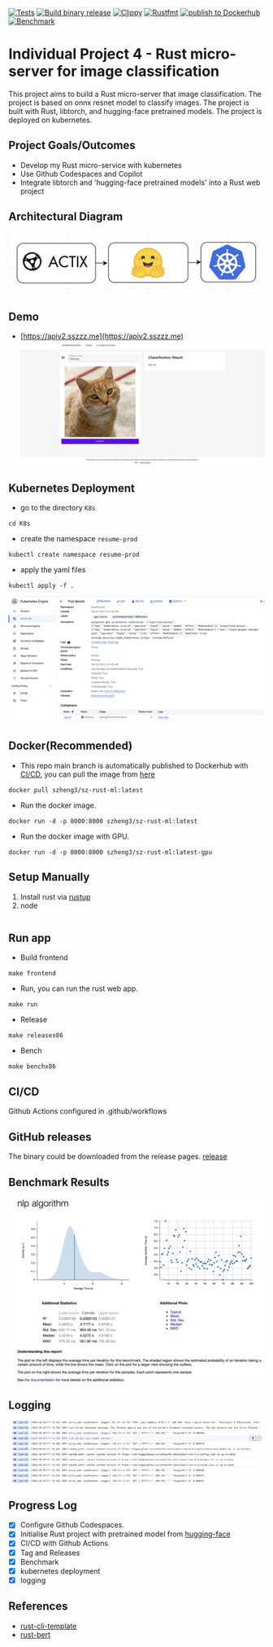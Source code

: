 [![Tests](https://github.com/szheng3/rust-individual-project-4/actions/workflows/tests.yml/badge.svg)](https://github.com/szheng3/rust-individual-project-4/actions/workflows/tests.yml)
[![Build binary release](https://github.com/szheng3/rust-individual-project-4/actions/workflows/release.yml/badge.svg)](https://github.com/szheng3/rust-individual-project-4/actions/workflows/release.yml)
[![Clippy](https://github.com/szheng3/rust-individual-project-4/actions/workflows/lint.yml/badge.svg)](https://github.com/szheng3/rust-individual-project-4/actions/workflows/lint.yml)
[![Rustfmt](https://github.com/szheng3/rust-individual-project-4/actions/workflows/rustfmt.yml/badge.svg)](https://github.com/szheng3/rust-individual-project-4/actions/workflows/rustfmt.yml)
[![publish to Dockerhub](https://github.com/szheng3/rust-individual-project-4/actions/workflows/publish.yml/badge.svg)](https://github.com/szheng3/rust-individual-project-4/actions/workflows/publish.yml)
[![Benchmark](https://github.com/szheng3/rust-individual-project-4/actions/workflows/bench.yml/badge.svg)](https://github.com/szheng3/rust-individual-project-4/actions/workflows/bench.yml)

# Individual Project 4 - Rust micro-server for image classification

This project aims to build a Rust micro-server that image classification. The project is based on onnx resnet model to classify images. The project is built with Rust, libtorch, and hugging-face pretrained models. The project is deployed on kubernetes.

## Project Goals/Outcomes

* Develop my Rust micro-service with kubernetes
* Use Github Codespaces and Copilot
* Integrate libtorch and 'hugging-face pretrained models' into a Rust web project

## Architectural Diagram

![image](./assets/ml.png)
## Demo
* [https://apiv2.sszzz.me](https://apiv2.sszzz.me)
  ![image](./assets/demo3.png)


## Kubernetes Deployment
* go to the directory `K8s`
```
cd K8s
```

* create the namespace `resume-prod`
```
kubectl create namespace resume-prod

```
* apply the yaml files
```
kubectl apply -f .
```
![image](./assets/k8s1.png)


## Docker(Recommended)

* This repo main branch is automatically published to Dockerhub with [CI/CD](https://github.com/szheng3/rust-individual-project-4/actions/workflows/publish.yml), you can pull the image from [here](https://hub.docker.com/repository/docker/szheng3/sz-rust-ml/general)
```
docker pull szheng3/sz-rust-ml:latest
```
* Run the docker image.
```
docker run -d -p 8000:8000 szheng3/sz-rust-ml:latest
```
* Run the docker image with GPU.
```
docker run -d -p 8000:8000 szheng3/sz-rust-ml:latest-gpu
```


## Setup Manually

1. Install rust via [rustup](https://rustup.rs/)
2. node
```
```


## Run app
* Build frontend
```
make frontend 
```
* Run, you can run the rust web app.
```
make run 
```

* Release
```
make releasex86
```

* Bench
```
make benchx86
```


## CI/CD

Github Actions configured in .github/workflows



## GitHub releases
The binary could be downloaded from the release pages. [release](https://github.com/szheng3/rust-individual-project-4/releases)

## Benchmark Results
![Benchmark](./assets/report1.png)
## Logging
![logging](./assets/logging.png)

## Progress Log

- [x] Configure Github Codespaces.
- [x] Initialise Rust project with pretrained model from [hugging-face](https://huggingface.co/transformers/model_doc/bart.html)
- [x] CI/CD with Github Actions
- [x] Tag and Releases
- [x] Benchmark
- [x] kubernetes deployment
- [x] logging

## References


* [rust-cli-template](https://github.com/kbknapp/rust-cli-template)
* [rust-bert](https://github.com/guillaume-be/rust-bert)